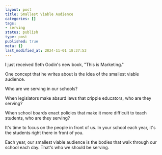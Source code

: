 ```yaml
---
layout: post
title: Smallest Viable Audience
categories: []
tags:
- serving
status: publish
type: post
published: true
meta: {}
last_modified_at: 2024-11-01 18:37:53
---
```


I just received Seth Godin's new book, "This is Marketing."

One concept that he writes about is the idea of the smallest viable audience.

Who are we serving in our schools?

When legislators make absurd laws that cripple educators, who are they serving?

When school boards enact policies that make it more difficult to teach students, who are they serving?

It's time to focus on the people in front of us. In your school each year, it's the students right there in front of you.

Each year, our smallest viable audience is the bodies that walk through our school each day. That's who we should be serving.
